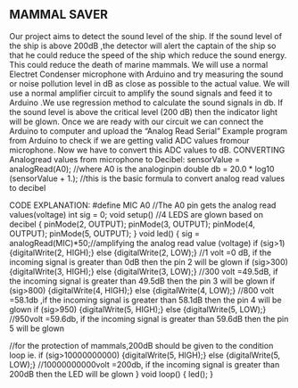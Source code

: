 
## MAMMAL SAVER

Our project aims to detect the sound level of the ship. If the sound level of the ship is above 200dB ,the detector will alert the captain of the ship so that he could reduce the speed of the ship which reduce the sound energy. This could reduce the death of marine mammals.
We will use a normal Electret Condenser microphone with Arduino and try measuring the sound or noise pollution level in dB as close as possible to the actual value. We will use a normal amplifier circuit to amplify the sound signals and feed it to Arduino .We use regression method to calculate the sound signals in db. If the sound level is above the critical level (200 dB) then the indicator light will be glown.
Once we are ready with our circuit we can connect the Arduino to computer and upload the “Analog Read Serial” Example program from Arduino to check if we are getting valid ADC values fromour microphone. Now we have to convert this ADC values to dB.
CONVERTING Analogread values from microphone to Decibel:
sensorValue = analogRead(A0); //where A0 is the analoginpin
double db = 20.0 * log10 (sensorValue + 1.); //this is the basic formula to convert analog read values to decibel

CODE EXPLANATION:
#define MIC A0 //The A0 pin gets the analog read values(voltage)
int sig = 0;
void setup() //4 LEDS are glown based on decibel
{
pinMode(2, OUTPUT);
pinMode(3, OUTPUT);
pinMode(4, OUTPUT);
pinMode(5, OUTPUT);
}
void led() {
sig = analogRead(MIC)*50;//amplifying the analog read value (voltage)
if (sig>1) {digitalWrite(2, HIGH);} else {digitalWrite(2, LOW);} //1 volt =0 dB, if the incoming signal is greater than 0dB then the pin 2 will be glown
if (sig>300) {digitalWrite(3, HIGH);} else {digitalWrite(3, LOW);} //300 volt =49.5dB, if the incoming signal is greater than 49.5dB then the pin 3 will be glown
if (sig>800) {digitalWrite(4, HIGH);} else {digitalWrite(4, LOW);} //800 volt =58.1db ,if the incoming signal is greater than 58.1dB then the pin 4 will be glown
if (sig>950) {digitalWrite(5, HIGH);} else {digitalWrite(5, LOW);} //950volt =59.6db, if the incoming signal is greater than 59.6dB then the pin 5 will be glown

//for the protection of mammals,200dB should be given to the condition loop ie.
if (sig>10000000000) {digitalWrite(5, HIGH);} else {digitalWrite(5, LOW);} //10000000000volt =200db, if the incoming signal is greater than 200dB then the LED will be glown
}
void loop() {
led();
}
